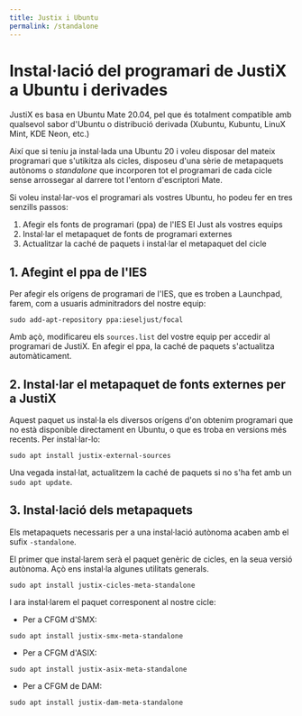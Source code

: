 ```yaml
---
title: Justix i Ubuntu
permalink: /standalone
---
```


# Instal·lació del programari de JustiX a Ubuntu i derivades

JustiX es basa en Ubuntu Mate 20.04, pel que és totalment compatible amb qualsevol sabor d'Ubuntu o distribució derivada (Xubuntu, Kubuntu, LinuX Mint, KDE Neon, etc.)

Així que si teniu ja instal·lada una Ubuntu 20 i voleu disposar del mateix programari que s'utikitza als cicles, disposeu d'una sèrie de metapaquets autònoms o *standalone* que incorporen tot el programari de cada cicle sense arrossegar al darrere tot l'entorn d'escriptori Mate.

Si voleu instal·lar-vos el programari als vostres Ubuntu, ho podeu fer en tres senzills passos:

1. Afegir els fonts de programari (ppa) de l'IES El Just als vostres equips
2. Instal·lar el metapaquet de fonts de programari externes 
3. Actualitzar la caché de paquets i instal·lar el metapaquet del cicle

## 1. Afegint el ppa de l'IES

Per afegir els orígens de programari de l'IES, que es troben a Launchpad, farem, com a usuaris adminitradors del nostre equip:

```
sudo add-apt-repository ppa:ieseljust/focal
```

Amb açò, modificareu els `sources.list` del vostre equip per accedir al programari de JustiX. En afegir el ppa, la caché de paquets s'actualitza automàticament.

## 2. Instal·lar el metapaquet de fonts externes per a JustiX

Aquest paquet us instal·la els diversos orígens d'on obtenim programari que no està disponible directament en Ubuntu, o que es troba en versions més recents. Per instal·lar-lo:

```
sudo apt install justix-external-sources
```

Una vegada instal·lat, actualitzem la caché de paquets si no s'ha fet amb un `sudo apt update`.

## 3. Instal·lació dels metapaquets

Els metapaquets necessaris per a una instal·lació autònoma acaben amb el sufix `-standalone`. 

El primer que instal·larem serà el paquet genèric de cicles, en la seua versió autònoma. Açò ens instal·la algunes utilitats generals.


```
sudo apt install justix-cicles-meta-standalone
```

I ara instal·larem el paquet corresponent al nostre cicle:

* Per a CFGM d'SMX:

```
sudo apt install justix-smx-meta-standalone
```

* Per a CFGM d'ASIX:

```
sudo apt install justix-asix-meta-standalone
```


* Per a CFGM de DAM:

```
sudo apt install justix-dam-meta-standalone
```
